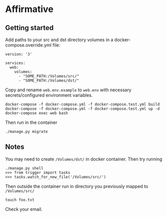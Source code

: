 # Affirmative

## Getting started
Add paths to your src and dst directory volumes in a
docker-compose.override.yml file:
```
version: '3'

services:
  web:
    volumes:
      - "SOME_PATH:/Volumes/src/"
      - "SOME_PATH:/Volumes/dst/"
```

Copy and rename `web.env.example` to `web.env` with necessary
secrets/configured environment variables.

`docker-compose -f docker-compose.yml -f docker-compose.test.yml build`
`docker-compose -f docker-compose.yml -f docker-compose.test.yml up -d`
`docker-compose exec web bash`

Then run in the container
```
./manage.py migrate
```


## Notes
You may need to create `/Volumes/dst/` in docker container. Then try running
```
./manage.py shell
>>> from trigger import tasks
>>> tasks.watch_for_new_file('/Volumes/src/')
```

Then outside the container run in directory you previously mapped to
`/Volumes/src/`
```
touch foo.txt
```

Check your email.
